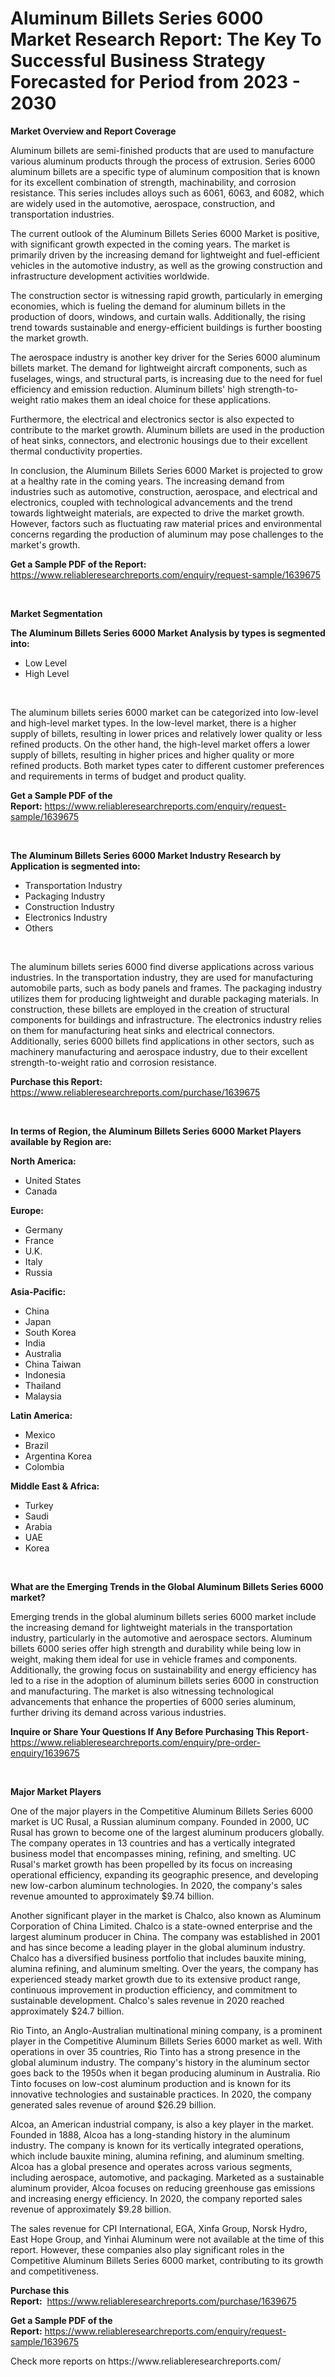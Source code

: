 <p><h1>Aluminum Billets Series 6000 Market Research Report: The Key To Successful Business Strategy Forecasted for Period from 2023 - 2030</h1></p><p><strong>Market Overview and Report Coverage</strong></p>
<p><p>Aluminum billets are semi-finished products that are used to manufacture various aluminum products through the process of extrusion. Series 6000 aluminum billets are a specific type of aluminum composition that is known for its excellent combination of strength, machinability, and corrosion resistance. This series includes alloys such as 6061, 6063, and 6082, which are widely used in the automotive, aerospace, construction, and transportation industries.</p><p>The current outlook of the Aluminum Billets Series 6000 Market is positive, with significant growth expected in the coming years. The market is primarily driven by the increasing demand for lightweight and fuel-efficient vehicles in the automotive industry, as well as the growing construction and infrastructure development activities worldwide.</p><p>The construction sector is witnessing rapid growth, particularly in emerging economies, which is fueling the demand for aluminum billets in the production of doors, windows, and curtain walls. Additionally, the rising trend towards sustainable and energy-efficient buildings is further boosting the market growth.</p><p>The aerospace industry is another key driver for the Series 6000 aluminum billets market. The demand for lightweight aircraft components, such as fuselages, wings, and structural parts, is increasing due to the need for fuel efficiency and emission reduction. Aluminum billets' high strength-to-weight ratio makes them an ideal choice for these applications.</p><p>Furthermore, the electrical and electronics sector is also expected to contribute to the market growth. Aluminum billets are used in the production of heat sinks, connectors, and electronic housings due to their excellent thermal conductivity properties.</p><p>In conclusion, the Aluminum Billets Series 6000 Market is projected to grow at a healthy rate in the coming years. The increasing demand from industries such as automotive, construction, aerospace, and electrical and electronics, coupled with technological advancements and the trend towards lightweight materials, are expected to drive the market growth. However, factors such as fluctuating raw material prices and environmental concerns regarding the production of aluminum may pose challenges to the market's growth.</p></p>
<p><strong>Get a Sample PDF of the Report:</strong> <a href="https://www.reliableresearchreports.com/enquiry/request-sample/1639675">https://www.reliableresearchreports.com/enquiry/request-sample/1639675</a></p>
<p>&nbsp;</p>
<p><strong>Market Segmentation</strong></p>
<p><strong>The Aluminum Billets Series 6000 Market Analysis by types is segmented into:</strong></p>
<p><ul><li>Low Level</li><li>High Level</li></ul></p>
<p>&nbsp;</p>
<p><p>The aluminum billets series 6000 market can be categorized into low-level and high-level market types. In the low-level market, there is a higher supply of billets, resulting in lower prices and relatively lower quality or less refined products. On the other hand, the high-level market offers a lower supply of billets, resulting in higher prices and higher quality or more refined products. Both market types cater to different customer preferences and requirements in terms of budget and product quality.</p></p>
<p><strong>Get a Sample PDF of the Report:</strong>&nbsp;<a href="https://www.reliableresearchreports.com/enquiry/request-sample/1639675">https://www.reliableresearchreports.com/enquiry/request-sample/1639675</a></p>
<p>&nbsp;</p>
<p><strong>The Aluminum Billets Series 6000 Market Industry Research by Application is segmented into:</strong></p>
<p><ul><li>Transportation Industry</li><li>Packaging Industry</li><li>Construction Industry</li><li>Electronics Industry</li><li>Others</li></ul></p>
<p>&nbsp;</p>
<p><p>The aluminum billets series 6000 find diverse applications across various industries. In the transportation industry, they are used for manufacturing automobile parts, such as body panels and frames. The packaging industry utilizes them for producing lightweight and durable packaging materials. In construction, these billets are employed in the creation of structural components for buildings and infrastructure. The electronics industry relies on them for manufacturing heat sinks and electrical connectors. Additionally, series 6000 billets find applications in other sectors, such as machinery manufacturing and aerospace industry, due to their excellent strength-to-weight ratio and corrosion resistance.</p></p>
<p><strong>Purchase this Report:</strong>&nbsp; <a href="https://www.reliableresearchreports.com/purchase/1639675">https://www.reliableresearchreports.com/purchase/1639675</a></p>
<p>&nbsp;</p>
<p><strong>In terms of Region, the Aluminum Billets Series 6000 Market Players available by Region are:</strong></p>
<p>
    <p> <strong> North America: </strong>
        <ul>
            <li>United States</li>
            <li>Canada</li>
        </ul>
        </p> 
    <p> <strong> Europe: </strong>
        <ul>
            <li>Germany</li>
            <li>France</li>
            <li>U.K.</li>
            <li>Italy</li>
            <li>Russia</li>
        </ul>
        </p> 
    <p> <strong> Asia-Pacific: </strong>
        <ul>
            <li>China</li>
            <li>Japan</li>
            <li>South Korea</li>
            <li>India</li>
            <li>Australia</li>
            <li>China Taiwan</li>
            <li>Indonesia</li>
            <li>Thailand</li>
            <li>Malaysia</li>
        </ul>
        </p> 
    <p> <strong> Latin America: </strong>
        <ul>
            <li>Mexico</li>
            <li>Brazil</li>
            <li>Argentina Korea</li>
            <li>Colombia</li>
        </ul>
        </p> 
    <p> <strong> Middle East & Africa: </strong>
        <ul>
            <li>Turkey</li>
            <li>Saudi</li>
            <li>Arabia</li>
            <li>UAE</li>
            <li>Korea</li>
        </ul>
    </p>
    </p>
<p>&nbsp;</p>
<p><strong>What are the Emerging Trends in the Global Aluminum Billets Series 6000 market?</strong></p>
<p><p>Emerging trends in the global aluminum billets series 6000 market include the increasing demand for lightweight materials in the transportation industry, particularly in the automotive and aerospace sectors. Aluminum billets 6000 series offer high strength and durability while being low in weight, making them ideal for use in vehicle frames and components. Additionally, the growing focus on sustainability and energy efficiency has led to a rise in the adoption of aluminum billets series 6000 in construction and manufacturing. The market is also witnessing technological advancements that enhance the properties of 6000 series aluminum, further driving its demand across various industries.</p></p>
<p><strong>Inquire or Share Your Questions If Any Before Purchasing This Report</strong>- <a href="https://www.reliableresearchreports.com/enquiry/pre-order-enquiry/1639675">https://www.reliableresearchreports.com/enquiry/pre-order-enquiry/1639675</a></p>
<p>&nbsp;</p>
<p><strong>Major Market Players</strong></p>
<p><p>One of the major players in the Competitive Aluminum Billets Series 6000 market is UC Rusal, a Russian aluminum company. Founded in 2000, UC Rusal has grown to become one of the largest aluminum producers globally. The company operates in 13 countries and has a vertically integrated business model that encompasses mining, refining, and smelting. UC Rusal's market growth has been propelled by its focus on increasing operational efficiency, expanding its geographic presence, and developing new low-carbon aluminum technologies. In 2020, the company's sales revenue amounted to approximately $9.74 billion.</p><p>Another significant player in the market is Chalco, also known as Aluminum Corporation of China Limited. Chalco is a state-owned enterprise and the largest aluminum producer in China. The company was established in 2001 and has since become a leading player in the global aluminum industry. Chalco has a diversified business portfolio that includes bauxite mining, alumina refining, and aluminum smelting. Over the years, the company has experienced steady market growth due to its extensive product range, continuous improvement in production efficiency, and commitment to sustainable development. Chalco's sales revenue in 2020 reached approximately $24.7 billion.</p><p>Rio Tinto, an Anglo-Australian multinational mining company, is a prominent player in the Competitive Aluminum Billets Series 6000 market as well. With operations in over 35 countries, Rio Tinto has a strong presence in the global aluminum industry. The company's history in the aluminum sector goes back to the 1950s when it began producing aluminum in Australia. Rio Tinto focuses on low-cost aluminum production and is known for its innovative technologies and sustainable practices. In 2020, the company generated sales revenue of around $26.29 billion.</p><p>Alcoa, an American industrial company, is also a key player in the market. Founded in 1888, Alcoa has a long-standing history in the aluminum industry. The company is known for its vertically integrated operations, which include bauxite mining, alumina refining, and aluminum smelting. Alcoa has a global presence and operates across various segments, including aerospace, automotive, and packaging. Marketed as a sustainable aluminum provider, Alcoa focuses on reducing greenhouse gas emissions and increasing energy efficiency. In 2020, the company reported sales revenue of approximately $9.28 billion.</p><p>The sales revenue for CPI International, EGA, Xinfa Group, Norsk Hydro, East Hope Group, and Yinhai Aluminum were not available at the time of this report. However, these companies also play significant roles in the Competitive Aluminum Billets Series 6000 market, contributing to its growth and competitiveness.</p></p>
<p><strong>Purchase this Report:</strong>&nbsp;&nbsp;<a href="https://www.reliableresearchreports.com/purchase/1639675">https://www.reliableresearchreports.com/purchase/1639675</a></p>
<p></p>
<p><strong>Get a Sample PDF of the Report:</strong>&nbsp;<a href="https://www.reliableresearchreports.com/enquiry/request-sample/1639675">https://www.reliableresearchreports.com/enquiry/request-sample/1639675</a></p>
<p>Check more reports on https://www.reliableresearchreports.com/</p>